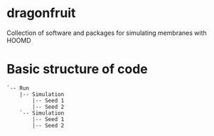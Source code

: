 # dragonfruit
Collection of software and packages for simulating membranes with HOOMD

# Basic structure of code
```
`-- Run
    |-- Simulation
        |-- Seed 1
        |-- Seed 2
    `-- Simulation
        |-- Seed 1
        |-- Seed 2
```

